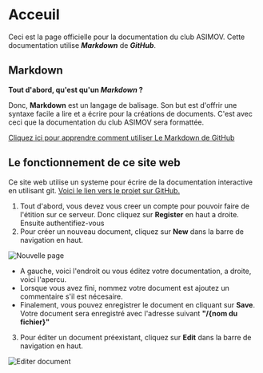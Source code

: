 # Acceuil 

Ceci est la page officielle pour la documentation du club ASIMOV. Cette documentation utilise ***Markdown*** de ***GitHub***. 

## Markdown

**Tout d'abord, qu'est qu'un *Markdown* ?**

Donc, **Markdown** est un langage de balisage. Son but est d'offrir une syntaxe facile a lire et a écrire pour la créations de documents. C'est avec ceci que la documentation du club ASIMOV sera formattée.

[Cliquez ici pour apprendre comment utiliser Le Markdown de GitHub](http://138.197.130.130:5000/tuto-markdown)

## Le fonctionnement de ce site web

Ce site web utilise un systeme pour écrire de la documentation interactive en utilisant git.  [Voici le lien vers le projet sur GitHub.](http://google.com)

1. Tout d'abord, vous devez vous creer un compte pour pouvoir faire de l'étition sur ce serveur. Donc cliquez sur **Register** en haut a droite. Ensuite authentifiez-vous
2. Pour créer un nouveau document, cliquez sur **New** dans la barre de navigation en haut.

![Nouvelle page](https://i.imgur.com/KCSiWdG.png?1)

  - A gauche, voici l'endroit ou vous éditez votre documentation, a droite, voici l'apercu.
  - Lorsque vous avez fini, nommez votre document est ajoutez un commentaire s'il est nécesaire.
  - Finalement, vous pouvez enregistrer le document en cliquant sur **Save**. Votre document sera enregistré avec l'adresse suivant **"/{nom du fichier}"**
3. Pour éditer un document préexistant, cliquez sur **Edit** dans la barre de navigation en haut.

![Editer document]()


